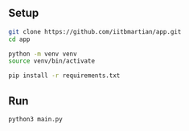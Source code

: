 ## Setup

```bash
git clone https://github.com/iitbmartian/app.git
cd app

python -m venv venv
source venv/bin/activate

pip install -r requirements.txt
```

## Run
```
python3 main.py
```